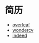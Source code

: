 # 简历

- [overleaf][overleaf]
- [wondercv][wondercv]
- [indeed](https://profile.indeed.com/)

[overleaf]: https://www.overleaf.com/project/62deab6b35af401e535ca9c6
[wondercv]: https://www.wondercv.com/cvs
